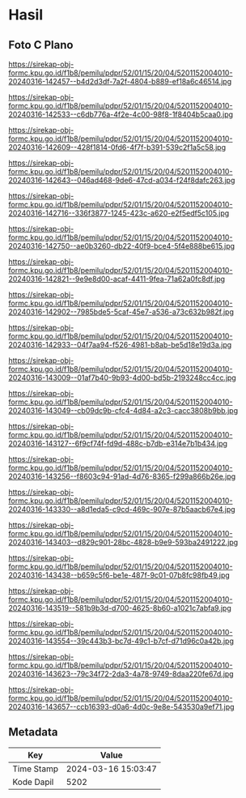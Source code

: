 # Hasil

## Foto C Plano

https://sirekap-obj-formc.kpu.go.id/f1b8/pemilu/pdpr/52/01/15/20/04/5201152004010-20240316-142457--b4d2d3df-7a2f-4804-b889-ef18a6c46514.jpg

https://sirekap-obj-formc.kpu.go.id/f1b8/pemilu/pdpr/52/01/15/20/04/5201152004010-20240316-142533--c6db776a-4f2e-4c00-98f8-1f8404b5caa0.jpg

https://sirekap-obj-formc.kpu.go.id/f1b8/pemilu/pdpr/52/01/15/20/04/5201152004010-20240316-142609--428f1814-0fd6-4f7f-b391-539c2f1a5c58.jpg

https://sirekap-obj-formc.kpu.go.id/f1b8/pemilu/pdpr/52/01/15/20/04/5201152004010-20240316-142643--046ad468-9de6-47cd-a034-f24f8dafc263.jpg

https://sirekap-obj-formc.kpu.go.id/f1b8/pemilu/pdpr/52/01/15/20/04/5201152004010-20240316-142716--336f3877-1245-423c-a620-e2f5edf5c105.jpg

https://sirekap-obj-formc.kpu.go.id/f1b8/pemilu/pdpr/52/01/15/20/04/5201152004010-20240316-142750--ae0b3260-db22-40f9-bce4-5f4e888be615.jpg

https://sirekap-obj-formc.kpu.go.id/f1b8/pemilu/pdpr/52/01/15/20/04/5201152004010-20240316-142821--9e9e8d00-acaf-4411-9fea-71a62a0fc8df.jpg

https://sirekap-obj-formc.kpu.go.id/f1b8/pemilu/pdpr/52/01/15/20/04/5201152004010-20240316-142902--7985bde5-5caf-45e7-a536-a73c632b982f.jpg

https://sirekap-obj-formc.kpu.go.id/f1b8/pemilu/pdpr/52/01/15/20/04/5201152004010-20240316-142933--04f7aa94-f526-4981-b8ab-be5d18e19d3a.jpg

https://sirekap-obj-formc.kpu.go.id/f1b8/pemilu/pdpr/52/01/15/20/04/5201152004010-20240316-143009--01af7b40-9b93-4d00-bd5b-2193248cc4cc.jpg

https://sirekap-obj-formc.kpu.go.id/f1b8/pemilu/pdpr/52/01/15/20/04/5201152004010-20240316-143049--cb09dc9b-cfc4-4d84-a2c3-cacc3808b9bb.jpg

https://sirekap-obj-formc.kpu.go.id/f1b8/pemilu/pdpr/52/01/15/20/04/5201152004010-20240316-143127--6f9cf74f-fd9d-488c-b7db-e314e7b1b434.jpg

https://sirekap-obj-formc.kpu.go.id/f1b8/pemilu/pdpr/52/01/15/20/04/5201152004010-20240316-143256--f8603c94-91ad-4d76-8365-f299a866b26e.jpg

https://sirekap-obj-formc.kpu.go.id/f1b8/pemilu/pdpr/52/01/15/20/04/5201152004010-20240316-143330--a8d1eda5-c9cd-469c-907e-87b5aacb67e4.jpg

https://sirekap-obj-formc.kpu.go.id/f1b8/pemilu/pdpr/52/01/15/20/04/5201152004010-20240316-143403--d829c901-28bc-4828-b9e9-593ba2491222.jpg

https://sirekap-obj-formc.kpu.go.id/f1b8/pemilu/pdpr/52/01/15/20/04/5201152004010-20240316-143438--b659c5f6-be1e-487f-9c01-07b8fc98fb49.jpg

https://sirekap-obj-formc.kpu.go.id/f1b8/pemilu/pdpr/52/01/15/20/04/5201152004010-20240316-143519--581b9b3d-d700-4625-8b60-a1021c7abfa9.jpg

https://sirekap-obj-formc.kpu.go.id/f1b8/pemilu/pdpr/52/01/15/20/04/5201152004010-20240316-143554--39c443b3-bc7d-49c1-b7cf-d71d96c0a42b.jpg

https://sirekap-obj-formc.kpu.go.id/f1b8/pemilu/pdpr/52/01/15/20/04/5201152004010-20240316-143623--79c34f72-2da3-4a78-9749-8daa220fe67d.jpg

https://sirekap-obj-formc.kpu.go.id/f1b8/pemilu/pdpr/52/01/15/20/04/5201152004010-20240316-143657--ccb16393-d0a6-4d0c-9e8e-543530a9ef71.jpg


## Metadata

| Key        | Value               |
| ---------- | ------------------- |
| Time Stamp | 2024-03-16 15:03:47 |
| Kode Dapil | 5202                |



